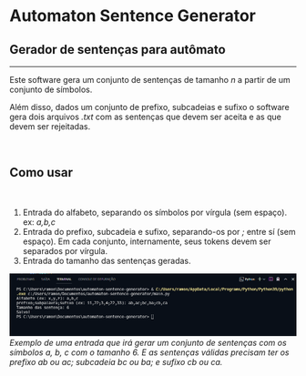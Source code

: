 # Automaton Sentence Generator
## Gerador de sentenças para autômato
----

Este software gera um conjunto de sentenças de tamanho *n* a partir de um conjunto de símbolos.

Além disso, dados um conjunto de prefixo, subcadeias e sufixo o software gera dois arquivos *.txt* com as sentenças que devem ser aceita e as que devem ser rejeitadas.

<br>

## Como usar

<br>

1. Entrada do alfabeto, separando os símbolos por vírgula (sem espaço). ex: *a,b,c*
2. Entrada do prefixo, subcadeia e sufixo, separando-os por *;* entre sí (sem espaço). Em cada conjunto, internamente, seus tokens devem ser separados por vírgula.
3. Entrada do tamanho das sentenças geradas. 


![Execução](./.github/img/run.png)
*Exemplo de uma entrada que irá gerar um conjunto de sentenças com os símbolos a, b, c com o tamanho 6. E as sentenças válidas precisam ter os prefixo ab ou ac; subcadeia bc ou ba; e sufixo cb ou ca.*


